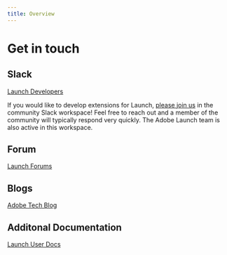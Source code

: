 ```yaml
---
title: Overview
---
```


# Get in touch

## Slack

[Launch Developers](http://join.launchdevelopers.chat)

If you would like to develop extensions for Launch, [please join us](http://join.launchdevelopers.chat) in the community Slack workspace! Feel free to reach out and a member of the community will typically respond very quickly. The Adobe Launch team is also active in this workspace.


## Forum

[Launch Forums](https://forums.adobe.com/community/experience-cloud/platform/launch)


## Blogs

[Adobe Tech Blog](https://medium.com/adobetech/search?q=launch)


## Additonal Documentation

[Launch User Docs](https://docs.adobelaunch.com)